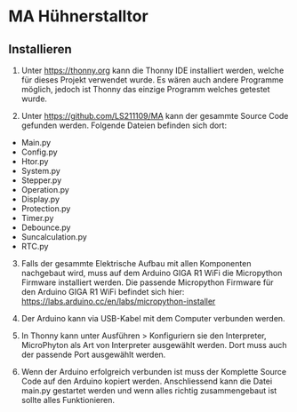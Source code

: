 # MA Hühnerstalltor


## Installieren
1. Unter https://thonny.org kann die Thonny IDE installiert werden, welche für dieses Projekt verwendet wurde. Es wären auch andere Programme möglich, jedoch ist Thonny das einzige Programm welches getestet wurde.
   
2. Unter https://github.com/LS211109/MA kann der gesammte Source Code gefunden werden. Folgende Dateien befinden sich dort:

* Main.py
* Config.py
* Htor.py
* System.py
* Stepper.py
* Operation.py
* Display.py
* Protection.py
* Timer.py
* Debounce.py
* Suncalculation.py
* RTC.py

3. Falls der gesammte Elektrische Aufbau mit allen Komponenten nachgebaut wird, muss auf dem Arduino GIGA R1 WiFi die Micropython Firmware installiert werden. Die passende Micropython Firmware für den Arduino GIGA R1 WiFi befindet sich hier: https://labs.arduino.cc/en/labs/micropython-installer

4. Der Arduino kann via USB-Kabel mit dem Computer verbunden werden.
   
5. In Thonny kann unter Ausführen > Konfiguriern sie den Interpreter, MicroPhyton als Art von Interpreter ausgewählt werden. Dort muss auch der passende Port ausgewählt werden.

6. Wenn der Arduino erfolgreich verbunden ist muss der Komplette Source Code auf den Arduino kopiert werden. Anschliessend kann die Datei main.py gestartet werden und wenn alles richtig zusammengebaut ist sollte alles Funktionieren.
